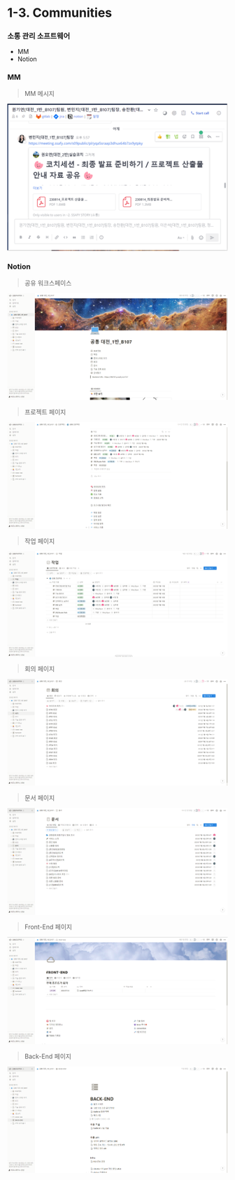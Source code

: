 # 1-3. Communities

### 소통 관리 소프트웨어

- MM
- Notion

### MM

> MM 메시지
> 

![Untitled](./img/Untitled.png)

### Notion

> 공유 워크스페이스
> 

![Untitled](./img/Untitled%201.png)

> 프로젝트 페이지
> 

![Untitled](./img/Untitled%202.png)

> 작업 페이지
> 

![Untitled](./img/Untitled%203.png)

> 회의 페이지
> 

![Untitled](./img/Untitled%204.png)

> 문서 페이지
> 

![Untitled](./img/Untitled%205.png)

> Front-End 페이지
> 

![Untitled](./img/Untitled%206.png)

> Back-End 페이지
> 

![Untitled](./img/Untitled%207.png)
